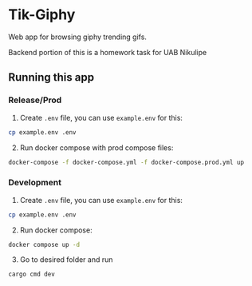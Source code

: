 # Tik-Giphy

Web app for browsing giphy trending gifs.

Backend portion of this is a homework task for UAB Nikulipe

## Running this app

### Release/Prod

1. Create `.env` file, you can use `example.env` for this:

```bash
cp example.env .env
```

2. Run docker compose with prod compose files:

```bash
docker-compose -f docker-compose.yml -f docker-compose.prod.yml up
```

### Development

1. Create `.env` file, you can use `example.env` for this:

```bash
cp example.env .env
```

2. Run docker compose:

```bash
docker compose up -d
```

3. Go to desired folder and run

```
cargo cmd dev
```

